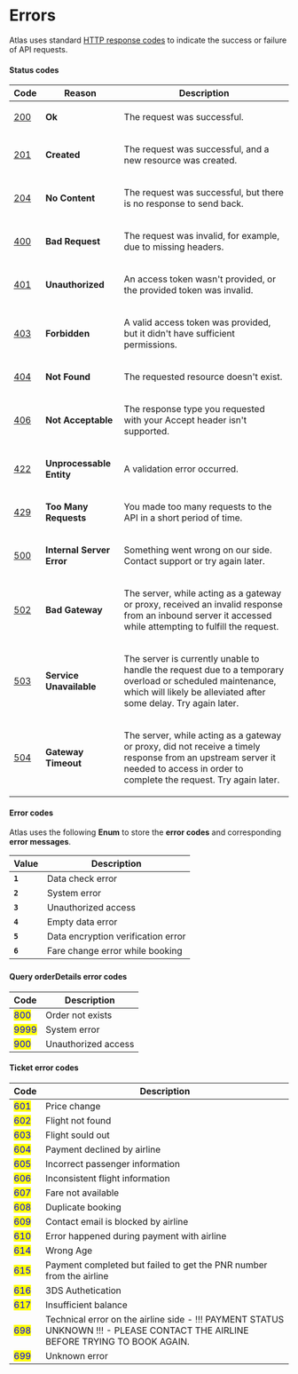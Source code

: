 # Errors

Atlas uses standard [HTTP response codes](https://httpstatuses.com/) to indicate the success or failure of API requests.

#### Status codes

| Code                                 | Reason                                                 | Description                                                                                                                                                                                      |
| ------------------------------------ | ------------------------------------------------------ | ------------------------------------------------------------------------------------------------------------------------------------------------------------------------------------------------ |
| [200](https://httpstatuses.com/200)  | **Ok**                                                 | <p>The request was successful. </p><p> </p>                                                                                                                                                      |
| [201 ](https://httpstatuses.com/201) | <p><strong>Created</strong> </p><p> </p>               | <p>The request was successful, and a new resource was created. </p><p> </p>                                                                                                                      |
| [204](https://httpstatuses.com/204)  | <p><strong>No Content</strong> </p><p> </p>            | <p>The request was successful, but there is no response to send back. </p><p> </p>                                                                                                               |
| [400 ](https://httpstatuses.com/400) | <p><strong>Bad Request</strong> </p><p> </p>           | <p>The request was invalid, for example, due to missing headers. </p><p> </p>                                                                                                                    |
| [401 ](https://httpstatuses.com/401) | <p><strong>Unauthorized</strong> </p><p> </p>          | <p>An access token wasn't provided, or the provided token was invalid. </p><p> </p>                                                                                                              |
| [403](https://httpstatuses.com/403)  | <p><strong>Forbidden</strong> </p><p> </p>             | <p>A valid access token was provided, but it didn't have sufficient permissions. </p><p> </p>                                                                                                    |
| [404](https://httpstatuses.com/404)  | <p><strong>Not Found</strong> </p><p> </p>             | <p>The requested resource doesn't exist. </p><p> </p>                                                                                                                                            |
| [406](https://httpstatuses.com/406)  | <p><strong>Not Acceptable</strong> </p><p> </p>        | <p>The response type you requested with your Accept header isn't supported. </p><p> </p>                                                                                                         |
| [422](https://httpstatuses.com/422)  | <p><strong>Unprocessable Entity</strong> </p><p> </p>  | <p>A validation error occurred. </p><p> </p>                                                                                                                                                     |
| [429 ](https://httpstatuses.com/429) | <p><strong>Too Many Requests</strong> </p><p> </p>     | <p>You made too many requests to the API in a short period of time. </p><p> </p>                                                                                                                 |
| [500](https://httpstatuses.com/500)  | <p><strong>Internal Server Error</strong> </p><p> </p> | <p>Something went wrong on our side. Contact support or try again later. </p><p> </p>                                                                                                            |
| [502](https://httpstatuses.com/502)  | <p><strong>Bad Gateway</strong> </p><p> </p>           | <p>The server, while acting as a gateway or proxy, received an invalid response from an inbound server it accessed while attempting to fulfill the request. </p><p> </p>                         |
| [503](https://httpstatuses.com/503)  | <p><strong>Service Unavailable</strong> </p><p> </p>   | <p>The server is currently unable to handle the request due to a temporary overload or scheduled maintenance, which will likely be alleviated after some delay. Try again later. </p><p> </p>    |
| [504](https://httpstatuses.com/504)  | <p><strong>Gateway Timeout</strong> </p><p> </p>       | <p>The server, while acting as a gateway or proxy, did not receive a timely response from an upstream server it needed to access in order to complete the request. Try again later. </p><p> </p> |

#### Error codes

Atlas uses the following **Enum** to store the **error codes** and corresponding **error messages**.

| Value   | Description                         |
| ------- | ----------------------------------- |
| **`1`** | Data check error                    |
| **`2`** | System error                        |
| **`3`** | Unauthorized access                 |
| **`4`** | Empty data error                    |
| **`5`** | Data encryption verification error  |
| **`6`** | Fare change error while booking     |

### <a href="#status-codes" id="status-codes"></a>

#### Query orderDetails error codes
| Code                                 | Description                                |
| ------------------------------------ | ------------------------------------------ |
| <mark style="color:blue;">800</mark> | Order not exists                           |
| <mark style="color:blue;">9999</mark> | System error                          |
| <mark style="color:blue;">900</mark> | Unauthorized access              |




#### Ticket error codes

| Code                                 | Description                                |
| ------------------------------------ | ------------------------------------------ |
| <mark style="color:blue;">601</mark> | Price change                               |
| <mark style="color:blue;">602</mark> | Flight not found                           |
| <mark style="color:blue;">603</mark> | Flight sould out                           |
| <mark style="color:blue;">604</mark> | Payment declined by airline                |
| <mark style="color:blue;">605</mark> | Incorrect passenger information            |
| <mark style="color:blue;">606</mark> | Inconsistent flight information            |
| <mark style="color:blue;">607</mark> | Fare not available                         |
| <mark style="color:blue;">608</mark> | Duplicate booking                          |
| <mark style="color:blue;">609</mark> | Contact email is blocked by airline        |
| <mark style="color:blue;">610</mark> | Error happened during payment with airline |
| <mark style="color:blue;">614</mark> | Wrong Age |
| <mark style="color:blue;">615</mark> | Payment completed but failed to get the PNR number from the airline |
| <mark style="color:blue;">616</mark> | 3DS Authetication |
| <mark style="color:blue;">617</mark> | Insufficient balance |
| <mark style="color:blue;">698</mark> | Technical error on the airline side - !!! PAYMENT STATUS UNKNOWN !!! - PLEASE CONTACT THE AIRLINE BEFORE TRYING TO BOOK AGAIN.|
| <mark style="color:blue;">699</mark> | Unknown error                              |
